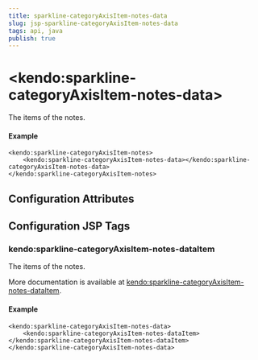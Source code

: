 ```yaml
---
title: sparkline-categoryAxisItem-notes-data
slug: jsp-sparkline-categoryAxisItem-notes-data
tags: api, java
publish: true
---
```


# \<kendo:sparkline-categoryAxisItem-notes-data\>

The items of the notes.

#### Example
    <kendo:sparkline-categoryAxisItem-notes>
        <kendo:sparkline-categoryAxisItem-notes-data></kendo:sparkline-categoryAxisItem-notes-data>
    </kendo:sparkline-categoryAxisItem-notes>

## Configuration Attributes


##  Configuration JSP Tags

### kendo:sparkline-categoryAxisItem-notes-dataItem

The items of the notes.

More documentation is available at [kendo:sparkline-categoryAxisItem-notes-dataItem](sparkline/categoryaxisitem-notes-dataitem).

#### Example

    <kendo:sparkline-categoryAxisItem-notes-data>
        <kendo:sparkline-categoryAxisItem-notes-dataItem></kendo:sparkline-categoryAxisItem-notes-dataItem>
    </kendo:sparkline-categoryAxisItem-notes-data>


